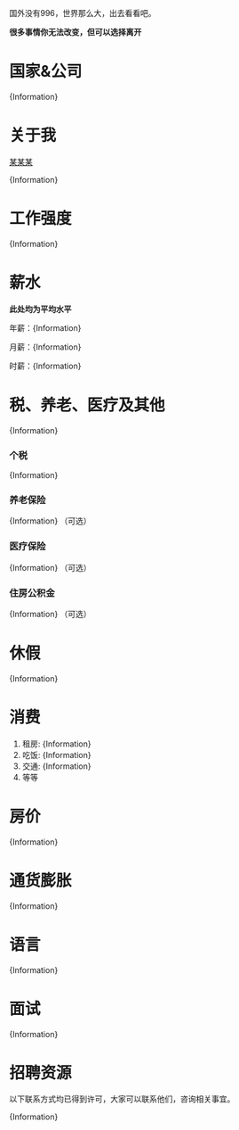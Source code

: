 国外没有996，世界那么大，出去看看吧。

**很多事情你无法改变，但可以选择离开**

# 国家&公司

{Information}

# 关于我

[某某某](github主页)

{Information}

# 工作强度

{Information}

# 薪水

**此处均为平均水平**

年薪：{Information}

月薪：{Information}

时薪：{Information}

# 税、养老、医疗及其他
  
{Information}

### 个税

{Information}

### 养老保险

{Information} （可选）

### 医疗保险

{Information} （可选）

### 住房公积金

{Information} （可选）

# 休假

{Information}
  
# 消费

1. 租房: {Information}
2. 吃饭: {Information}
3. 交通: {Information}
4. 等等

# 房价

{Information}

# 通货膨胀

{Information}

# 语言

{Information}


# 面试

{Information}

# 招聘资源

以下联系方式均已得到许可，大家可以联系他们，咨询相关事宜。

{Information}
